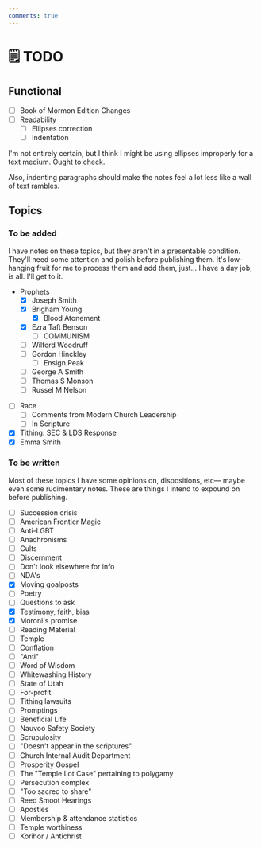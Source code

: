 ```yaml
---
comments: true
---
```

# 🗒️ TODO
## Functional

- [ ] Book of Mormon Edition Changes
- [ ] Readability
	- [ ] Ellipses correction
	- [ ] Indentation

I'm not entirely certain, but I think I might be using ellipses improperly for a text medium. Ought to check.

Also, indenting paragraphs should make the notes feel a lot less like a wall of text rambles.

## Topics
### To be added
I have notes on these topics, but they aren't in a presentable condition. They'll need some attention and polish before publishing them. It's low-hanging fruit for me to process them and add them, just... I have a day job, is all. I'll get to it.

-  Prophets
	- [x] Joseph Smith
    - [x] Brigham Young
	    - [x] Blood Atonement
    - [x] Ezra Taft Benson
	    - [ ] COMMUNISM
    - [ ] Wilford Woodruff
    - [ ] Gordon Hinckley
	    - [ ] Ensign Peak
    - [ ] George A Smith
    - [ ] Thomas S Monson
    - [ ] Russel M Nelson
- [ ] Race
    - [ ] Comments from Modern Church Leadership
    - [ ] In Scripture
- [x] Tithing: SEC & LDS Response
- [x] Emma Smith
### To be written
Most of these topics I have some opinions on, dispositions, etc— maybe even some rudimentary notes. These are things I intend to expound on before publishing.

- [ ] Succession crisis
- [ ] American Frontier Magic
- [ ] Anti-LGBT
- [ ] Anachronisms
- [ ] Cults
- [ ] Discernment
- [ ] Don't look elsewhere for info
- [ ] NDA's
- [x] Moving goalposts
- [ ] Poetry
- [ ] Questions to ask
- [x] Testimony, faith, bias
- [x] Moroni's promise
- [ ] Reading Material
- [ ] Temple
- [ ] Conflation
- [ ] "Anti"
- [ ] Word of Wisdom
- [ ] Whitewashing History
- [ ] State of Utah
- [ ] For-profit
- [ ] Tithing lawsuits
- [ ] Promptings
- [ ] Beneficial Life
- [ ] Nauvoo Safety Society
- [ ] Scrupulosity
- [ ] "Doesn't appear in the scriptures"
- [ ] Church Internal Audit Department
- [ ] Prosperity Gospel
- [ ] The "Temple Lot Case" pertaining to polygamy
- [ ] Persecution complex
- [ ] "Too sacred to share"
- [ ] Reed Smoot Hearings
- [ ] Apostles
- [ ] Membership & attendance statistics
- [ ] Temple worthiness
- [ ] Korihor / Antichrist
